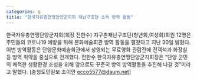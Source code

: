 ```yaml
---
categories: g
title: "한국자유총연맹단양군지회 재난구조단 소독 방역 활동"
---
```

한국자유총연맹단양군지회(회장 전한수) 지구촌재난구조단(청년회,여성회)회원 12명은 주민들의 코로나19 예방을 위해 문화예술회관 방역 활동을 펼쳤다고 지난 30일 밝혔다.이번 방역활동은 단양문화예술회관에서 상영되는 무료영화 관람전에 전객석과 화장실 등 방역 취약을 중심으로 전개했다. 전한수 한국자유총연맹단양군지회장은 “단양 군민의 쾌적한 생활환경 조성을 위해 앞으로도 꾸준히 방역 방역활동을 추진해 나갈 것”이라고 말했다. [충청도민일보 조이안 ecco5577@daum.net]